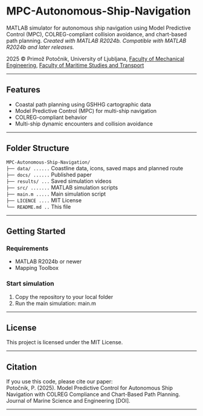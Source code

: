 # MPC-Autonomous-Ship-Navigation

MATLAB simulator for autonomous ship navigation using Model Predictive Control (MPC), COLREG-compliant collision avoidance, and chart-based path planning.
_Created with MATLAB R2024b. Compatible with MATLAB R2024b and later releases._

2025 © Primož Potočnik, University of Ljubljana, 
[Faculty of Mechanical Engineering](https://www.fs.uni-lj.si/en), [Faculty of Maritime Studies and Transport](https://www.fpp.uni-lj.si/en)

---

## Features

- Coastal path planning using GSHHG cartographic data
- Model Predictive Control (MPC) for multi-ship navigation
- COLREG-compliant behavior
- Multi-ship dynamic encounters and collision avoidance

---

## Folder Structure

`MPC-Autonomous-Ship-Navigation/`<br>
`├── data/ ......` Coastline data, icons, saved maps and planned route<br>
`├── docs/ ......` Published paper<br>
`├── results/ ...` Saved simulation videos<br>
`├── src/ .......` MATLAB simulation scripts<br>
`├── main.m .....` Main simulation script<br>
`├── LICENCE ....` MIT License<br>
`└── README.md ..` This file

---
## Getting Started

### Requirements
- MATLAB R2024b or newer
- Mapping Toolbox

### Start simulation
1. Copy the repository to your local folder
2. Run the main simulation: main.m

---
##  License

This project is licensed under the MIT License.

---
## Citation

If you use this code, please cite our paper:<br>
Potočnik, P. (2025). Model Predictive Control for Autonomous Ship Navigation with COLREG Compliance and Chart-Based Path Planning. Journal of Marine Science and Engineering [DOI].

---
